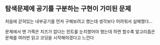 ## 탐색문제에 공기를 구분하는 구현이 가미된 문제

처음에 갇혀있는 내부공기를 먼저 구해보려고 했는데 생각보다 어려워서 실패했다...

문제에서 맨 가쪽은 치즈가 없다는 힌트를 눈치챘어야 했는데 하면 할수록 알고리즘은 문제를 여러번 읽고 코딩을 시작해야겠다고 느낀다
